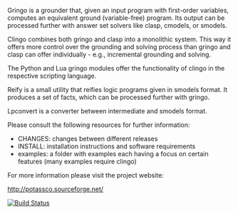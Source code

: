 Gringo is a grounder that, given an input program with first-order variables,
computes an equivalent ground (variable-free) program. Its output can be
processed further with answer set solvers like clasp, cmodels, or smodels.

Clingo combines both gringo and clasp into a monolithic system. This way it
offers more control over the grounding and solving process than gringo and
clasp can offer individually - e.g., incremental grounding and solving.

The Python and Lua gringo modules offer the functionality of clingo in the
respective scripting language.

Reify is a small utility that reifies logic programs given in smodels format.
It produces a set of facts, which can be processed further with gringo.

Lpconvert is a converter between intermediate and smodels format.

Please consult the following resources for further information:

  - CHANGES:  changes between different releases
  - INSTALL:  installation instructions and software requirements
  - examples: a folder with examples each having a focus on certain features
              (many examples require clingo)

For more information please visit the project website: 
  
  http://potassco.sourceforge.net/

[![Build Status](https://img.shields.io/travis/potassco/clingo/master.svg?maxAge=2592000)](https://travis-ci.org/potassco/plasp?branch=master)
